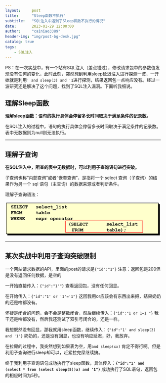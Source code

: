```yaml
---
layout:     post
title:      "Sleep函数不执行"
subtitle:   "SQL注入中遇到了Sleep函数不执行的情况"
date:       2023-01-29 12:00:00
author:     "cainiao3389"
header-img: "img/post-bg-desk.jpg"
catalog: true
tags:
    - SQL注入
---
```


PS：在一次实战中，有一个站有SQL注入（差点错过），修改请求包中的参数值发现没有任何的变化，此时此刻，突然想到利用sleep延迟注入进行探测一波，一开始就是利用`' and sleep(3) and '1`进行探测，结果返回包一点响应没有。经过一波研究还是解决了这个问题，找到了SQL注入漏洞。下面听我细说。

## 理解Sleep函数

**理解sleep函数：语句的执行具体会停留多长时间取决于满足条件的记录数。**

在SQL注入的过程中，语句的执行具体会停留多长时间取决于满足条件的记录数。表中无数据则为null则无法执行。

---

## 理解子查询

**在SQL注入中，所查的表中无数据时，可以利用子查询语句进行突破。**

子查询也称“内部查询”或者“嵌套查询”，是指将一个 select 查询（子查询）的结果作为另一个 sql 语句（主查询）的数据来源或者判断条件。

理解子查询语法：

![图片](https://raw.githubusercontent.com/cainiao3389/cainiao3389.github.io/master/img_blog/%E5%9B%BE%E7%89%871.png)

---

## 某次实战中利用子查询突破限制

一个网站请求数据的API，里面的post的请求是`{"id":"1"}`  注意：返回包是200但是没有返回任何数据，是空的

一开始直接传入：`{"id":"1'"}` 查看返回包，没有任何回显。

在开始传入：`{"id":"1' or '1'='1"}` 这回我用or应该会有东西出来把，结果奶奶的还是啥都没有。

怀疑是闭合的问题，会不会是整数闭合，然后继续传入：`{"id":"1 or 1=1 "}` 我干还是啥都没有，然后我还测试了双引号闭合的，还是一样。

我想既然没有回显，那我就用sleep函数，继续传入：`{"id":"1' and sleep(3) and '1"}` 奶奶的，还是没有回显，也没有响应延迟，好，我放弃。

在拉屎的过程中，我突然想到如果表为空，用`and sleep(xx)` 肯定不得行啊。但是利用子查询进行sleep却可以，赶紧拉完屎继续搞。

终于我利用子查询语句成功执行了sleep函数，具体传入：**`{"id":"1' and (select * from (select sleep(5))a) and '1"}`** 成功执行了SQL语句，返回包的相应时间为5秒。

